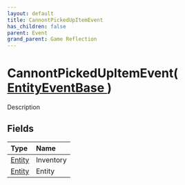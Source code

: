 ```yaml
---
layout: default
title: CannontPickedUpItemEvent
has_children: false
parent: Event
grand_parent: Game Reflection
---
```

# CannontPickedUpItemEvent( [ EntityEventBase ](/docs/game-reflection/events/entity_event_base) )
Description 

## Fields

| Type | Name |
|:-------------|:--------------|
| [Entity](/docs/game-reflection/classes/entity) | Inventory |
| [Entity](/docs/game-reflection/classes/entity) | Entity |


